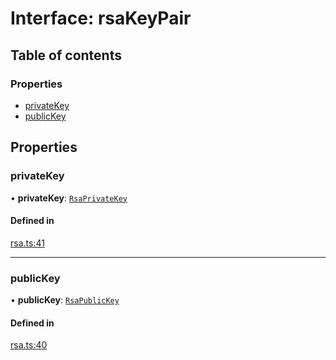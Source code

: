 # Interface: rsaKeyPair

## Table of contents

### Properties

- [privateKey](rsaKeyPair.md#privatekey)
- [publicKey](rsaKeyPair.md#publickey)

## Properties

### privateKey

• **privateKey**: [`RsaPrivateKey`](../classes/RsaPrivateKey.md)

#### Defined in

[rsa.ts:41](https://github.com/jordi0907/Ciber_Modules/blob/42ecc83/src/ts/rsa.ts#L41)

___

### publicKey

• **publicKey**: [`RsaPublicKey`](../classes/RsaPublicKey.md)

#### Defined in

[rsa.ts:40](https://github.com/jordi0907/Ciber_Modules/blob/42ecc83/src/ts/rsa.ts#L40)
